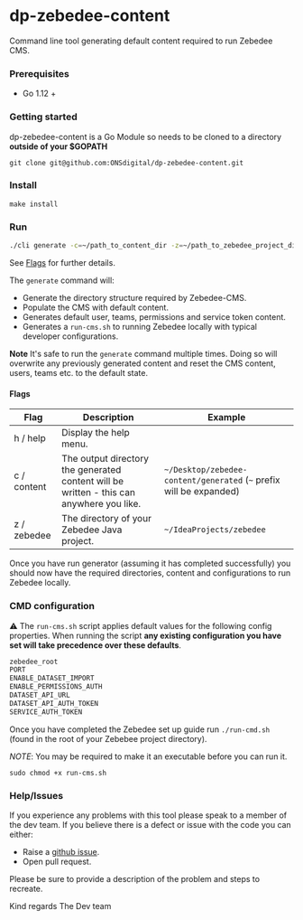 # dp-zebedee-content

Command line tool generating default content required to run Zebedee CMS.

### Prerequisites
- Go 1.12 +

### Getting started
dp-zebedee-content is a Go Module so needs to be cloned to a directory **outside of your $GOPATH**
```
git clone git@github.com:ONSdigital/dp-zebedee-content.git
```

### Install
```
make install
```

### Run
```bash
./cli generate -c=~/path_to_content_dir -z=~/path_to_zebedee_project_dir
```

See [Flags](#Flags) for further details. 

The `generate` command will:
 - Generate the directory structure required by Zebedee-CMS.
 - Populate the CMS with default content.
 - Generates default user, teams, permissions and service token content.
 - Generates a `run-cms.sh` to running Zebedee locally with typical developer configurations. 

**Note** It's safe to run the `generate` command multiple times. Doing so will overwrite any previously generated 
content and reset the CMS content, users, teams etc. to the default state.  

#### Flags
| Flag         | Description                                                                              | Example                                                             |
| ------------ |------------------------------------------------------------------------------------------| ------------------------------------------------------------------- |
| h / help     | Display the help menu.                                                                   |                                                                     |
| c / content  | The output directory the generated content will be written - this can anywhere you like. | `~/Desktop/zebedee-content/generated` (`~` prefix will be expanded) |
| z / zebedee  | The directory of your Zebedee Java project.                                              | `~/IdeaProjects/zebedee`                                            |

Once you have run generator (assuming it has completed successfully) you should now have the required directories, content and configurations to run Zebedee locally.

### CMD configuration
:warning: The `run-cms.sh` script applies default values for the following config properties. When running the script **any existing configuration you have set will take precedence over these defaults**.

```bash
zebedee_root
PORT
ENABLE_DATASET_IMPORT
ENABLE_PERMISSIONS_AUTH
DATASET_API_URL
DATASET_API_AUTH_TOKEN
SERVICE_AUTH_TOKEN
```

Once you have completed the Zebedee set up guide run `./run-cmd.sh` (found in the root of your Zebebee project directory).
 
_NOTE_: You may be required to make it an executable before you can run it.
```
sudo chmod +x run-cms.sh
```

### Help/Issues
If you experience any problems with this tool please speak to a member of the dev team. If you believe there is a defect or issue with the code you can either:
- Raise a [github issue][2].
- Open pull request.

Please be sure to provide a description of the problem and steps to recreate. 

Kind regards
The Dev team  

[1]: https://github.com/kardianos/govendor
[2]: https://github.com/ONSdigital/dp-zebedee-content/issues
